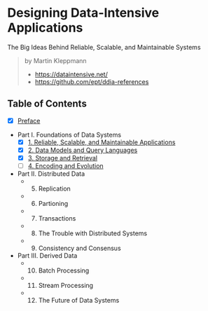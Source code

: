 # Designing Data-Intensive Applications

The Big Ideas Behind Reliable, Scalable, and Maintainable Systems

> by Martin Kleppmann
>
> - <https://dataintensive.net/>
> - <https://github.com/ept/ddia-references>

## Table of Contents

- [x] [Preface](./00_preface.md)
- Part I. Foundations of Data Systems
  - [x] [1. Reliable, Scalable, and Maintainable Applications](./01_reliable_scalable_and_maintainable_applications.md)
  - [x] [2. Data Models and Query Languages](./02_data_models_and_query_languages.md)
  - [x] [3. Storage and Retrieval](./03_storage_and_retrieval.md)
  - [ ] [4. Encoding and Evolution](./04_encoding_and_evolution.md)
- Part II. Distributed Data
  - 5. Replication
  - 6. Partioning
  - 7. Transactions
  - 8. The Trouble with Distributed Systems
  - 9. Consistency and Consensus
- Part III. Derived Data
  - 10. Batch Processing
  - 11. Stream Processing
  - 12. The Future of Data Systems
